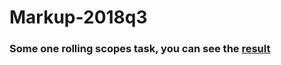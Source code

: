# Markup-2018q3
### Some one rolling scopes task, you can see the [result](https://alexandrtichon.github.io/marcup/)
